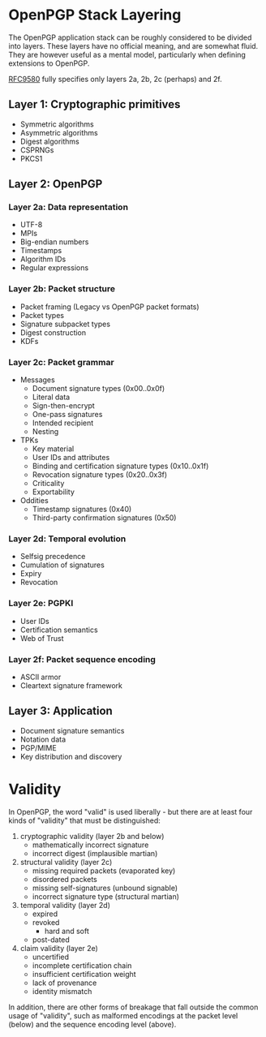 # OpenPGP Stack Layering

The OpenPGP application stack can be roughly considered to be divided into layers.
These layers have no official meaning, and are somewhat fluid.
They are however useful as a mental model, particularly when defining extensions to OpenPGP.

[RFC9580](https://datatracker.ietf.org/doc/html/rfc9580) fully specifies only layers 2a, 2b, 2c (perhaps) and 2f.

## Layer 1: Cryptographic primitives

* Symmetric algorithms
* Asymmetric algorithms
* Digest algorithms
* CSPRNGs
* PKCS1

## Layer 2: OpenPGP

### Layer 2a: Data representation

* UTF-8
* MPIs
* Big-endian numbers
* Timestamps
* Algorithm IDs
* Regular expressions

### Layer 2b: Packet structure

* Packet framing (Legacy vs OpenPGP packet formats)
* Packet types
* Signature subpacket types
* Digest construction
* KDFs

### Layer 2c: Packet grammar

* Messages
    * Document signature types (0x00..0x0f)
    * Literal data
    * Sign-then-encrypt
    * One-pass signatures
    * Intended recipient
    * Nesting
* TPKs
    * Key material
    * User IDs and attributes
    * Binding and certification signature types (0x10..0x1f)
    * Revocation signature types (0x20..0x3f)
    * Criticality
    * Exportability
* Oddities
    * Timestamp signatures (0x40)
    * Third-party confirmation signatures (0x50)

### Layer 2d: Temporal evolution

* Selfsig precedence
* Cumulation of signatures
* Expiry
* Revocation

### Layer 2e: PGPKI

* User IDs
* Certification semantics
* Web of Trust

### Layer 2f: Packet sequence encoding

* ASCII armor
* Cleartext signature framework

## Layer 3: Application

* Document signature semantics
* Notation data
* PGP/MIME
* Key distribution and discovery

# Validity

In OpenPGP, the word "valid" is used liberally - but there are at least four kinds of "validity" that must be distinguished:

1. cryptographic validity (layer 2b and below)
    * mathematically incorrect signature
    * incorrect digest (implausible martian)
2. structural validity (layer 2c)
    * missing required packets (evaporated key)
    * disordered packets
    * missing self-signatures (unbound signable)
    * incorrect signature type (structural martian)
3. temporal validity (layer 2d)
    * expired
    * revoked
        * hard and soft
    * post-dated
4. claim validity (layer 2e)
    * uncertified
    * incomplete certification chain
    * insufficient certification weight
    * lack of provenance
    * identity mismatch

In addition, there are other forms of breakage that fall outside the common usage of "validity", such as malformed encodings at the packet level (below) and the sequence encoding level (above).
